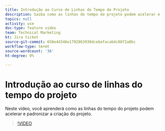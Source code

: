 ```yaml
---
title: Introdução ao Curso de Linhas do Tempo do Projeto
description: Saiba como as linhas do tempo do projeto podem acelerar e padronizar a criação de projetos.
topics: null
activity: use
doc-type: feature video
team: Technical Marketing
kt: Jira ticket
source-git-commit: 650e4d346e1792863930dcebafacab4c88f2a8bc
workflow-type: tm+mt
source-wordcount: '36'
ht-degree: 0%

---
```


# Introdução ao curso de linhas do tempo do projeto

Neste vídeo, você aprenderá como as linhas do tempo do projeto podem acelerar e padronizar a criação do projeto.

>[!VIDEO](https://video.tv.adobe.com/v/335212/?quality=12&learn=on)
